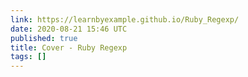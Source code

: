 ```yaml
---
link: https://learnbyexample.github.io/Ruby_Regexp/
date: 2020-08-21 15:46 UTC
published: true
title: Cover - Ruby Regexp
tags: []
---
```



